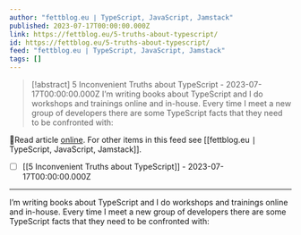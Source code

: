 ```yaml
---
author: "fettblog․eu ∣ TypeScript, JavaScript, Jamstack"
published: 2023-07-17T00:00:00.000Z
link: https://fettblog.eu/5-truths-about-typescript/
id: https://fettblog.eu/5-truths-about-typescript/
feed: "fettblog․eu ∣ TypeScript, JavaScript, Jamstack"
tags: []
---
```

> [!abstract] 5 Inconvenient Truths about TypeScript - 2023-07-17T00:00:00.000Z
> I’m writing books about TypeScript and I do workshops and trainings online and in-house. Every time I meet a new group of developers there are some TypeScript facts that they need to be confronted with:

🔗Read article [online](https://fettblog.eu/5-truths-about-typescript/). For other items in this feed see [[fettblog․eu ∣ TypeScript, JavaScript, Jamstack]].

- [ ] [[5 Inconvenient Truths about TypeScript]] - 2023-07-17T00:00:00.000Z
- - -
I’m writing books about TypeScript and I do workshops and trainings online and in-house. Every time I meet a new group of developers there are some TypeScript facts that they need to be confronted with:
